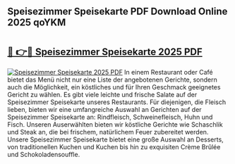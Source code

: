 ## Speisezimmer Speisekarte PDF Download Online 2025 qoYKM

# <h2><a href="http://gcc2icw.nevu.top/?p=Speisezimmer+Speisekarte">🔗 👉🔴 Speisezimmer Speisekarte 2025 PDF</a></h2>

[![Speisezimmer Speisekarte 2025 PDF](https://i.imgur.com/dBaPXMq.png)](http://gcc2icw.nevu.top/?p=Speisezimmer+Speisekarte)
In einem Restaurant oder Café bietet das Menü nicht nur eine Liste der angebotenen Gerichte, sondern auch die Möglichkeit, ein köstliches und für Ihren Geschmack geeignetes Gericht zu wählen. Es gibt viele leichte und frische Salate auf der Speisezimmer Speisekarte unseres Restaurants. Für diejenigen, die Fleisch lieben, bieten wir eine umfangreiche Auswahl an Gerichten auf der Speisezimmer Speisekarte an: Rindfleisch, Schweinefleisch, Huhn und Fisch. Unseren Auserwählten bieten wir köstliche Gerichte wie Schaschlik und Steak an, die bei frischem, natürlichem Feuer zubereitet werden. Unsere Speisezimmer Speisekarte bietet eine große Auswahl an Desserts, von traditionellen Kuchen und Kuchen bis hin zu exquisiten Crème Brûlée und Schokoladensouffle.
